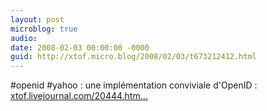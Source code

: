```yaml
---
layout: post
microblog: true
audio: 
date: 2008-02-03 00:00:00 -0000
guid: http://xtof.micro.blog/2008/02/03/t673212412.html
---
```

#openid #yahoo : une implémentation conviviale d'OpenID : [xtof.livejournal.com/20444.htm...](http://xtof.livejournal.com/20444.html)
